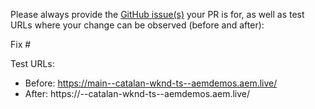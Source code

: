 Please always provide the [GitHub issue(s)](../issues) your PR is for, as well as test URLs where your change can be observed (before and after):

Fix #<gh-issue-id>

Test URLs:
- Before: https://main--catalan-wknd-ts--aemdemos.aem.live/
- After: https://<branch>--catalan-wknd-ts--aemdemos.aem.live/
